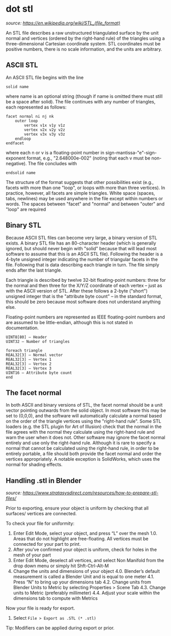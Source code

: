 # dot stl

*source: https://en.wikipedia.org/wiki/STL_(file_format)*

An STL file describes a raw unstructured triangulated surface by the unit normal and vertices (ordered by the right-hand rule) of the triangles using a three-dimensional Cartesian coordinate system. STL coordinates must be positive numbers, there is no scale information, and the units are arbitrary.

## ASCII STL

An ASCII STL file begins with the line
    
    solid name

where name is an optional string (though if name is omitted there must still be a space after solid). The file continues with any number of triangles, each represented as follows:

    facet normal ni nj nk
        outer loop
            vertex v1x v1y v1z
            vertex v2x v2y v2z
            vertex v3x v3y v3z
        endloop
    endfacet

where each n or v is a floating-point number in sign-mantissa-"e"-sign-exponent format, e.g., "2.648000e-002" (noting that each v must be non-negative). The file concludes with

    endsolid name

The structure of the format suggests that other possibilities exist (e.g., facets with more than one "loop", or loops with more than three vertices). In practice, however, all facets are simple triangles.
White space (spaces, tabs, newlines) may be used anywhere in the file except within numbers or words. The spaces between "facet" and "normal" and between "outer" and "loop" are required

##  Binary STL

Because ASCII STL files can become very large, a binary version of STL exists. A binary STL file has an 80-character header (which is generally ignored, but should never begin with "solid" because that will lead most software to assume that this is an ASCII STL file). Following the header is a 4-byte unsigned integer indicating the number of triangular facets in the file. Following that is data describing each triangle in turn. The file simply ends after the last triangle.

Each triangle is described by twelve 32-bit floating-point numbers: three for the normal and then three for the X/Y/Z coordinate of each vertex – just as with the ASCII version of STL. After these follows a 2-byte ("short") unsigned integer that is the "attribute byte count" – in the standard format, this should be zero because most software does not understand anything else.

Floating-point numbers are represented as IEEE floating-point numbers and are assumed to be little-endian, although this is not stated in documentation.

    UINT8[80] – Header
    UINT32 – Number of triangles

    foreach triangle
    REAL32[3] – Normal vector
    REAL32[3] – Vertex 1
    REAL32[3] – Vertex 2
    REAL32[3] – Vertex 3
    UINT16 – Attribute byte count
    end

## The facet normal

In both ASCII and binary versions of STL, the facet normal should be a unit vector pointing outwards from the solid object. In most software this may be set to (0,0,0), and the software will automatically calculate a normal based on the order of the triangle vertices using the "right-hand rule". Some STL loaders (e.g. the STL plugin for Art of Illusion) check that the normal in the file agrees with the normal they calculate using the right-hand rule and warn the user when it does not. Other software may ignore the facet normal entirely and use only the right-hand rule. Although it is rare to specify a normal that cannot be calculated using the right-hand rule, in order to be entirely portable, a file should both provide the facet normal and order the vertices appropriately. A notable exception is SolidWorks, which uses the normal for shading effects.

## Handling .stl in Blender

*source: https://www.stratasysdirect.com/resources/how-to-prepare-stl-files/*

Prior to exporting, ensure your object is uniform by checking that all surfaces/ vertices are connected.

To check your file for uniformity:

1. Enter Edit Mode, select your object, and press “L” over the mesh
  1.0. Areas that do not highlight are free-floating. All vertices must be connected for your part to print.
2. After you’ve confirmed your object is uniform, check for holes in the mesh of your part
3. Enter Edit Mode, deselect all vertices, and select Non Manifold from the drop down menu or simply hit Shft-Ctrl-Alt-M
4. Change the units and dimensions of your object
  4.0. Blender’s default measurement is called a Blender Unit and is equal to one meter
  4.1. Press “N” to bring up your dimensions tab
  4.2. Change units from Blender Units to Metric by selecting Properties > Scene Tab
  4.3. Change units to Metric (preferably millimeter)
  4.4. Adjust your scale within the dimensions tab to compute with Metrics

Now your file is ready for export.

1. Select `File > Export as .STL (* .stl)`

Tip: Modifiers can be applied during export or prior.